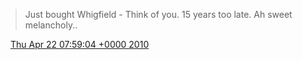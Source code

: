 > Just bought Whigfield \- Think of you\. 15 years too late\. Ah sweet melancholy\.\.

<img src="../../media/tweet.ico" width="12" /> [Thu Apr 22 07:59:04 +0000 2010](https://twitter.com/DromerDenker/status/12626815743)